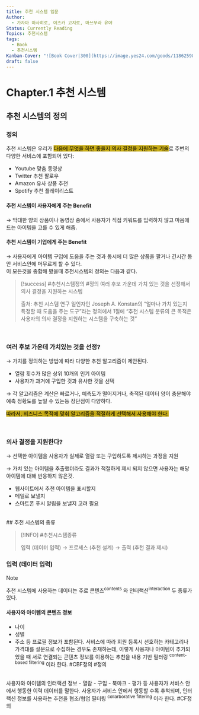 ```yaml
---
title: 추천 시스템 입문
Author:
  - 가자마 마사히로, 이즈카 고지로, 마쓰무라 유야
Status: Currently Reading
Topics: 추천시스템
tags:
  - Book
  - 추천시스템
Kanban-Cover: "![Book Cover|300](https://image.yes24.com/goods/118625987/XL)"
draft: false
---
```


# Chapter.1 추천 시스템

## 추천 시스템의 정의

### 정의

추천 시스템은 우리가 <mark style="background: #C6AB16;">다음에 무엇을 하면 좋을지 의사 결정을 지원하는 기술</mark>로 주변의 다양한 서비스에 포함되어 있다:
- Youtube 맞춤 동영상
- Twitter 추천 팔로우
- Amazon 유사 상품 추천
- Spotify 추천 플레이리스트

#### 추천 시스템이 사용자에게 주는 Benefit
→ 막대한 양의 상품이나 동영상 중에서 사용자가 직접 키워드를 입력하지 않고 마음에 드는 아이템을 고를 수 있게 해줌.

#### 추천 시스템이 기업에게 주는 Benefit
→ 사용자에게 아이템 구입에 도움을 주는 것과 동시에 더 많은 상품을 팔거나 긴시간 동안 서비스안에 머무르게 할 수 있다.
<br>
이 모든것을 종합해 봤을때 추천시스템의 정의는 다음과 같다.

> [!success] #추천시스템정의 #정의
> 여러 후보 가운데 가치 있는 것을 선정해서 의사 결정을 지원하는 시스템
> 
> 출처: 추천 시스템 연구 일인자인 Joseph A. Konstan의 “얼마나 가치 있는지 특정할 때 도움을 주는 도구”라는 정의에서 1절에 “추천 시스템 분류의 큰 목적은 사용자의 의사 결정을 지원하는 시스템을 구축하는 것”

<br>

### 여러 후보 가운데 가치있는 것을 선정?

→ 가치를 정의하는 방법에 따라 다양한 추천 알고리즘이 제안된다.
- 열람 횟수가 많은 상위 10개의 인기 아이템
- 사용자가 과거에 구입한 것과 유사한 것을 선택

→ 각 알고리즘은 계산은 빠르거나, 예측도가 떨어지거나, 축적된 데이터 양이 충분해야 예측 정홗도를 높일 수 있는등 장단점이 다양하다.

<mark style="background: #C6AB16;">따라서, 비즈니스 목적에 맞춰 알고리즘을 적절하게 선택해서 사용해야 한다.</mark>

<br>

### 의사 결정을 지원한다?

→ 선택한 아이템을 사용자가 실제로 열람 또는 구입하도록 제시하는 과정을 지원

→ 가치 있는 아이템을 추출했더라도 결과가 적절하게 제시 되지 않으면 사용자는 해당 아이템에 대해 반응하지 않은것.
 - 웹사이트에서 추천 아이템을 표시할지
 - 메일로 보낼지
 - 스마트폰 푸시 알림을 보낼지 고려 필요
<br>
## 추천 시스템의 종류

> [!INFO] #추천시스템종류
> 
> 입력 (데이터 입력) → 프로세스 (추천 설계) → 출력 (추천 결과 제시)


### 입력 (데이터 입력)

> [!NOTE]
> 추천 시스템에 사용하는 데이터는 주로 콘텐츠<sup>contents</sup> 와 인터랙션<sup>interaction</sup> 두 종류가 있다.

#### 사용자와 아이템의 콘텐츠 정보
- 나이
- 성별
- 주소
등 프로필 정보가 포함된다. 서비스에 따라 회원 등록시 선호하는 카테고리나 가격대를 설문으로 수집하는 경우도 존재하는데, 이렇게 사용자나 아이템이 추가되었을 때 서로 연결되는 콘텐츠 정보를 이용하는 추천을 내용 기반 필터링<sup></sup> <sup>content-based filtering</sup>  이라 한다. #CBF정의 #정의

<br>
사용자와 아이템의 인터랙션 정보
- 열람
- 구입
- 북마크
- 평가
등 사용자가 서비스 안에서 행동한 이력 데이터를 말한다. 사용자가 서비스 안에서 행동할 수록 추척되며, 인터랙션 정보를 사용하는 추천을 협조/협업 필터링 <sup>collarborative filtering</sup>  이라 한다. #CF정의
